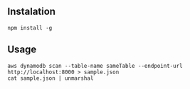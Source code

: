 ## Instalation

`npm install -g`

## Usage

```
aws dynamodb scan --table-name sameTable --endpoint-url http://localhost:8000 > sample.json
cat sample.json | unmarshal
```
